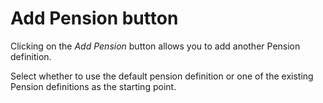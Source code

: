 # Add Pension button

Clicking on the _Add Pension_ button allows you to add another Pension
definition.

Select whether to use the default pension definition or one of the
existing Pension definitions as the starting point.
